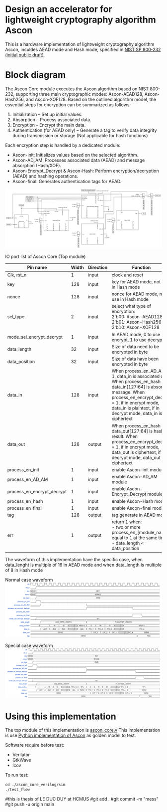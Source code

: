 Design an accelerator for lightweight cryptography algorithm Ascon
==================================================================

This is a hardware implementation of lightweight cryptography algorithm Ascon, inculdes AEAD mode and Hash mode, specified in [NIST SP 800-232 (initial public draft)](https://csrc.nist.gov/pubs/sp/800/232/ipd).

Block diagram
==========
The Ascon Core module executes the Ascon algorithm based on NIST 800-232, supporting three main cryptographic modes: Ascon-AEAD128, Ascon-Hash256, and Ascon-XOF128. Based on the outlined algorithm model, the essential steps for encryption can be summarized as follows:
1. Initialization – Set up initial values.
2. Absorption – Process associated data.
3. Encryption – Encrypt the main data.
4. Authentication (for AEAD only) – Generate a tag to verify data integrity during transmission or storage (Not applicable for hash functions)

Each encryption step is handled by a dedicated module:
- Ascon-init: Initializes values based on the selected algorithm.
- Ascon-AD_AM: Processes associated data (AEAD) and message absorption (Hash/XOF).
- Ascon-Encrypt_Decrypt & Ascon-Hash: Perform encryption/decryption (AEAD) and hashing operations.
- Ascon-final: Generates authentication tags for AEAD.

![Ascon Core (Top module)](document/image/ascon_core.png)

IO port list of Ascon Core (Top module)

| Pin name | Width | Direction | Function |
|----------|-------|-----------|----------|
| Clk, rst_n | 1 | input | clock and reset |
| key | 128 | input | key for AEAD mode, not use in Hash mode|
| nonce | 128 | input | nonce for AEAD mode, not use in Hash mode |
| sel_type | 2 | input | select what type of encryption: <br> 2'b00: Ascon-AEAD128 <br> 2'b01: Ascon-Hash256 <br> 2'b10: Ascon-XOF128|
| mode_sel_encrypt_decrypt | 1 | input | In AEAD mode, 0 to use encrypt, 1 to use decrypt |
| data_length | 32 | input | Size of data need to be encrypted in byte|
| data_position | 32 | input | Size of data have been encrypted in byte |
| data_in | 128 | input | When process_en_AD_AM = 1, data_in is associated data. When process_en_hash = 1, data_in[127:64] is absorb message. When process_en_encrypt_decrypt = 1, if in encrypt mode, data_in is plaintext, if in decrypt mode, data_in is ciphertext|
| data_out | 128 | output | When process_en_hash = 1, data_out[127:64] is hash result. When process_en_encrypt_decrypt = 1, if in encrypt mode, data_out is ciphertext, if in decrypt mode, data_out is ciphertext|
| process_en_init | 1 | input | enable Ascon-init module |
| process_en_AD_AM | 1 | input | enable Ascon-AD_AM module |
| process_en_encrypt_decrypt | 1 | input | enable Ascon-Encrypt_Decrypt module |
| process_en_hash | 1 | input | enable Ascon-Hash module |
| process_en_final | 1 | input | enable Ascon-final module |
| tag | 128 | output | tag generate in AEAD mode |
| err | 1 | output | return 1 when: <br>- two or more process_en_[module_name] equal to 1 at the same time <br>- data_length < data_position |

The waveform of this implementation have the specific case, when data_lenght is multiple of 16 in AEAD mode and when data_length is multiple of 8 in Hash mode

Normal case waveform
![Normal case waveform](document/image/normal_case_waveform.png)

Special case waveform
![Special case waveform](document/image/special_case_waveform.png)

Using this implementation
====================
The top module of this implementation is [ascon_core.v](ascon_core_verilog/rtl/ascon_core.v)
This implementation is use [Python implementation of Ascon](https://github.com/meichlseder/pyascon) as golden model to test.

Software require before test:
- Verilator
- GtkWave
- lcov

To run test:

```
cd ./ascon_core_verilog/sim
./test_flow
```

 

#this is thesis of LE DUC DUY at HCMUS
#git add .
#git commit -m "mess"
#git push -u origin main
